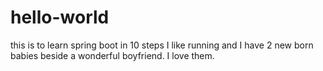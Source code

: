 # hello-world
this is to learn spring boot in 10 steps
I like running and I have 2 new born babies beside a wonderful boyfriend. I love them. 
